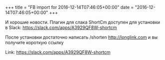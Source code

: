 +++
title = "FB import for 2016-12-14T07:46:05+00:00"
date = "2016-12-14T07:46:05+00:00"
+++

И хорошие новости. Плагин для слака ShortCm доступен для установки в Slack: https://slack.com/apps/A3929QF8W-shortcm

После установки достаточно написать /shorten http://longlink.com и вы получите короткую ссылку


Link: https://slack.com/apps/A3929QF8W-shortcm
